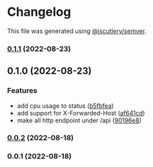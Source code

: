 # Changelog

This file was generated using [@jscutlery/semver](https://github.com/jscutlery/semver).

### [0.1.1](https://github.com/mondaycom/tunnel/compare/tunnel-server-0.1.0...tunnel-server-0.1.1) (2022-08-23)

## 0.1.0 (2022-08-23)


### Features

* add cpu usage to status ([b5fbfea](https://github.com/mondaycom/tunnel/commit/b5fbfeaa6404a0cfcab80b69ae5132a3b0bf3f59))
* add support for X-Forwarded-Host ([af641cd](https://github.com/mondaycom/tunnel/commit/af641cd5ed8cbdec966730c980f94380bde48240))
* make all http endpoint under /api ([90196e8](https://github.com/mondaycom/tunnel/commit/90196e8b347326bd4e14b3436ed0d40c7b965f20))

### [0.0.2](https://github.com/DaPulse/monday-localtunnel/compare/tunnel-server-0.0.1...tunnel-server-0.0.2) (2022-08-18)

### 0.0.1 (2022-08-18)
